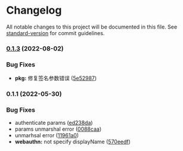 # Changelog

All notable changes to this project will be documented in this file. See [standard-version](https://github.com/conventional-changelog/standard-version) for commit guidelines.

### [0.1.3](https://github.com/trustasia-com/go-sdk/compare/v0.1.2...v0.1.3) (2022-08-02)


### Bug Fixes

* **pkg:** 修复签名参数错误 ([5e52987](https://github.com/trustasia-com/go-sdk/commit/5e52987b13f128ac752835c9570710109a2f507d))

### 0.1.1 (2022-05-30)


### Bug Fixes

* authenticate params ([ed238da](https://github.com/trustasia-com/go-sdk/commit/ed238dabfd26f60f2713b9c9c716fb73e3fe4919))
* params unmarshal error ([0088caa](https://github.com/trustasia-com/go-sdk/commit/0088caa6c32b804808dda684cdee115047c86938))
* unmarhsal error ([11961a0](https://github.com/trustasia-com/go-sdk/commit/11961a0cceea508c3c066b54df31fad82183d098))
* **webauthn:** not specify displayName ([570eedf](https://github.com/trustasia-com/go-sdk/commit/570eedf58152273d455cfa1c5592c822531f805d))
